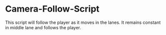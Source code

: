# Camera-Follow-Script
This script will follow the player as it moves in the lanes. It remains constant in middle lane and follows the player.
